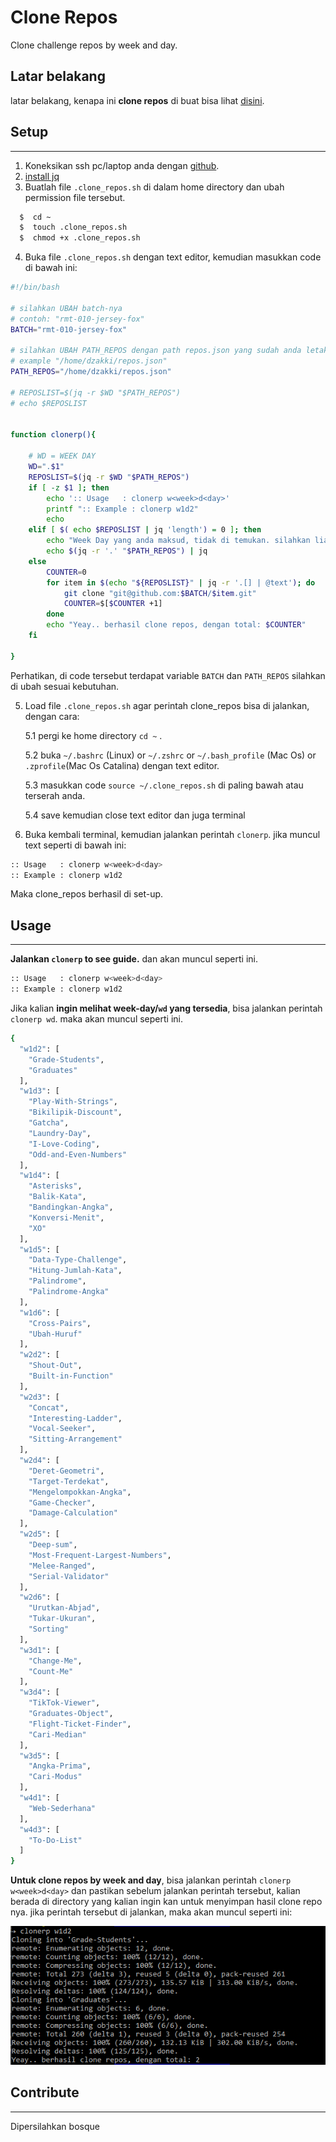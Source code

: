 # Clone Repos

Clone challenge repos by week and day.

## Latar belakang

latar belakang, kenapa ini **clone repos** di buat bisa lihat [disini](https://www.notion.so/Clone-repos-by-day-b9698ff1431b440592925ec7034a37e2).

## Setup

---

1. Koneksikan ssh pc/laptop anda dengan [github](https://docs.github.com/en/github/authenticating-to-github/connecting-to-github-with-ssh).
2. [install jq](https://stedolan.github.io/jq/download/)
3. Buatlah file `.clone_repos.sh` di dalam home directory dan ubah permission file tersebut.

```bash
  $  cd ~
  $  touch .clone_repos.sh
  $  chmod +x .clone_repos.sh
```

4. Buka file `.clone_repos.sh` dengan text editor, kemudian masukkan code di bawah ini:

```bash
#!/bin/bash

# silahkan UBAH batch-nya
# contoh: "rmt-010-jersey-fox"
BATCH="rmt-010-jersey-fox"

# silahkan UBAH PATH_REPOS dengan path repos.json yang sudah anda letakkan.
# example "/home/dzakki/repos.json"
PATH_REPOS="/home/dzakki/repos.json"

# REPOSLIST=$(jq -r $WD "$PATH_REPOS")
# echo $REPOSLIST


function clonerp(){

    # WD = WEEK DAY
    WD=".$1"
    REPOSLIST=$(jq -r $WD "$PATH_REPOS")
    if [ -z $1 ]; then
        echo ':: Usage   : clonerp w<week>d<day>'
        printf ":: Example : clonerp w1d2"
        echo
    elif [ $( echo $REPOSLIST | jq 'length') = 0 ]; then
        echo "Week Day yang anda maksud, tidak di temukan. silahkan liat week day di bawah ini:"
        echo $(jq -r '.' "$PATH_REPOS") | jq
    else
        COUNTER=0
        for item in $(echo "${REPOSLIST}" | jq -r '.[] | @text'); do
            git clone "git@github.com:$BATCH/$item.git"
            COUNTER=$[$COUNTER +1]
        done
        echo "Yeay.. berhasil clone repos, dengan total: $COUNTER"
    fi

}
```

Perhatikan, di code tersebut terdapat variable `BATCH` dan `PATH_REPOS` silahkan di ubah sesuai kebutuhan.

5. Load file `.clone_repos.sh` agar perintah clone_repos bisa di jalankan, dengan cara:

   5.1 pergi ke home directory `cd ~` .

   5.2 buka `~/.bashrc` (Linux) or `~/.zshrc` or `~/.bash_profile` (Mac Os) or `.zprofile`(Mac Os Catalina) dengan text editor.

   5.3 masukkan code `source ~/.clone_repos.sh` di paling bawah atau terserah anda.

   5.4 save kemudian close text editor dan juga terminal

6. Buka kembali terminal, kemudian jalankan perintah `clonerp`. jika muncul text seperti di bawah ini:

```bash
:: Usage   : clonerp w<week>d<day>
:: Example : clonerp w1d2
```

Maka clone_repos berhasil di set-up.

## Usage

---

**Jalankan `clonerp` to see guide.** dan akan muncul seperti ini.

```bash
:: Usage   : clonerp w<week>d<day>
:: Example : clonerp w1d2
```

Jika kalian **ingin melihat week-day/`wd` yang tersedia**, bisa jalankan perintah `clonerp wd`. maka akan muncul seperti ini.

```bash
{
  "w1d2": [
    "Grade-Students",
    "Graduates"
  ],
  "w1d3": [
    "Play-With-Strings",
    "Bikilipik-Discount",
    "Gatcha",
    "Laundry-Day",
    "I-Love-Coding",
    "Odd-and-Even-Numbers"
  ],
  "w1d4": [
    "Asterisks",
    "Balik-Kata",
    "Bandingkan-Angka",
    "Konversi-Menit",
    "XO"
  ],
  "w1d5": [
    "Data-Type-Challenge",
    "Hitung-Jumlah-Kata",
    "Palindrome",
    "Palindrome-Angka"
  ],
  "w1d6": [
    "Cross-Pairs",
    "Ubah-Huruf"
  ],
  "w2d2": [
    "Shout-Out",
    "Built-in-Function"
  ],
  "w2d3": [
    "Concat",
    "Interesting-Ladder",
    "Vocal-Seeker",
    "Sitting-Arrangement"
  ],
  "w2d4": [
    "Deret-Geometri",
    "Target-Terdekat",
    "Mengelompokkan-Angka",
    "Game-Checker",
    "Damage-Calculation"
  ],
  "w2d5": [
    "Deep-sum",
    "Most-Frequent-Largest-Numbers",
    "Melee-Ranged",
    "Serial-Validator"
  ],
  "w2d6": [
    "Urutkan-Abjad",
    "Tukar-Ukuran",
    "Sorting"
  ],
  "w3d1": [
    "Change-Me",
    "Count-Me"
  ],
  "w3d4": [
    "TikTok-Viewer",
    "Graduates-Object",
    "Flight-Ticket-Finder",
    "Cari-Median"
  ],
  "w3d5": [
    "Angka-Prima",
    "Cari-Modus"
  ],
  "w4d1": [
    "Web-Sederhana"
  ],
  "w4d3": [
    "To-Do-List"
  ]
}
```

**Untuk clone repos by week and day**, bisa jalankan perintah `clonerp w<week>d<day>` dan pastikan sebelum jalankan perintah tersebut, kalian berada di directory yang kalian ingin kan untuk menyimpan hasil clone repo nya. jika perintah tersebut di jalankan, maka akan muncul seperti ini:

![hasil clone repos](./assets/hasil-clone-repos.png)

## Contribute

---

Dipersilahkan bosque
